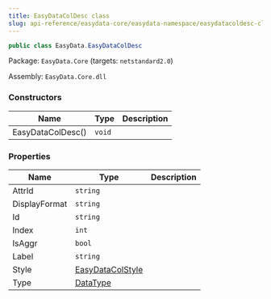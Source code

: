 ```yaml
---
title: EasyDataColDesc class
slug: api-reference/easydata-core/easydata-namespace/easydatacoldesc-class
---
```


```csharp
public class EasyData.EasyDataColDesc

```
Package: `EasyData.Core` (targets: `netstandard2.0`)

Assembly: `EasyData.Core.dll`

### Constructors

| Name | Type | Description | 
| --- | --- | --- | 
| EasyDataColDesc() | `void` |  | 


### Properties

| Name | Type | Description | 
| --- | --- | --- | 
| AttrId | `string` |  | 
| DisplayFormat | `string` |  | 
| Id | `string` |  | 
| Index | `int` |  | 
| IsAggr | `bool` |  | 
| Label | `string` |  | 
| Style | [EasyDataColStyle](//easyquery/docs/api-reference/easydata-core/easydata-namespace/easydatacolstyle-class) |  | 
| Type | [DataType](//easyquery/docs/api-reference/easydata-core/easydata-namespace/datatype-enum) |  |